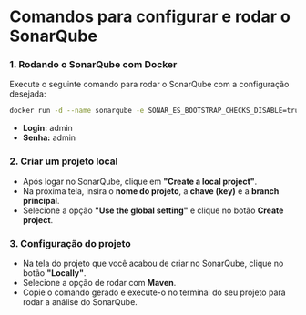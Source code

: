
# Comandos para configurar e rodar o SonarQube

### 1. Rodando o SonarQube com Docker

Execute o seguinte comando para rodar o SonarQube com a configuração desejada:

```bash
docker run -d --name sonarqube -e SONAR_ES_BOOTSTRAP_CHECKS_DISABLE=true -p 9000:9000 sonarqube:latest
```

- **Login:** admin
- **Senha:** admin

### 2. Criar um projeto local

- Após logar no SonarQube, clique em **"Create a local project"**.
- Na próxima tela, insira o **nome do projeto**, a **chave (key)** e a **branch principal**.
- Selecione a opção **"Use the global setting"** e clique no botão **Create project**.

### 3. Configuração do projeto

- Na tela do projeto que você acabou de criar no SonarQube, clique no botão **"Locally"**.
- Selecione a opção de rodar com **Maven**.
- Copie o comando gerado e execute-o no terminal do seu projeto para rodar a análise do SonarQube.